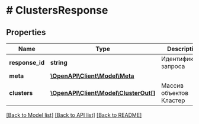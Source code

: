 # # ClustersResponse

## Properties

Name | Type | Description | Notes
------------ | ------------- | ------------- | -------------
**response_id** | **string** | Идентификатор запроса | [optional]
**meta** | [**\OpenAPI\Client\Model\Meta**](Meta.md) |  |
**clusters** | [**\OpenAPI\Client\Model\ClusterOut[]**](ClusterOut.md) | Массив объектов Кластер |

[[Back to Model list]](../../README.md#models) [[Back to API list]](../../README.md#endpoints) [[Back to README]](../../README.md)
